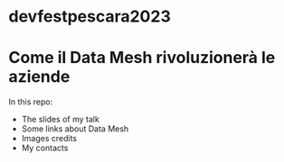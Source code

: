 # devfestpescara2023
# Come il Data Mesh rivoluzionerà le aziende
In this repo:
- The slides of my talk
- Some links about Data Mesh
- Images credits
- My contacts
